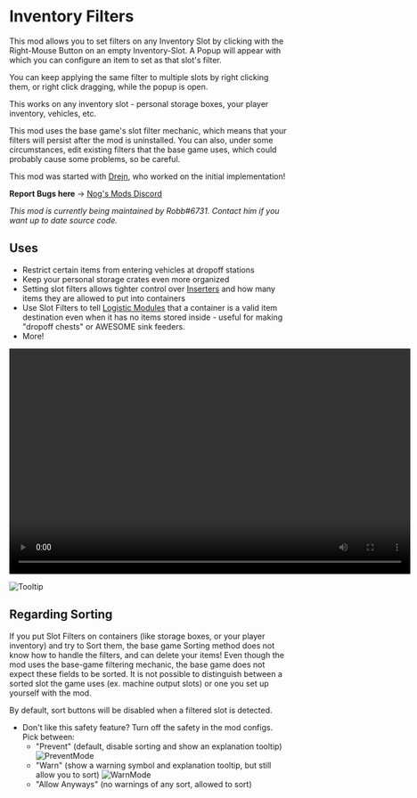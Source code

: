 # Inventory Filters

This mod allows you to set filters on any Inventory Slot
by clicking with the Right-Mouse Button on an empty Inventory-Slot.
A Popup will appear with which you can configure an item to set as that slot's filter.

You can keep applying the same filter to multiple slots
by right clicking them, or right click dragging, while the popup is open.

This works on any inventory slot -
personal storage boxes, your player inventory, vehicles, etc.

This mod uses the base game's slot filter mechanic,
which means that your filters will persist after the mod is uninstalled.
You can also, under some circumstances, edit existing filters that the base game uses, which could probably cause some problems, so be careful.

This mod was started with [Drejn](https://ficsit.app/user/9i28T65xuTXzSs), who worked on the initial implementation!

**Report Bugs here** -> [Nog's Mods Discord](https://discord.gg/nakafUdRfj)

_This mod is currently being maintained by Robb#6731. Contact him if you want up to date source code._

## Uses

- Restrict certain items from entering vehicles at dropoff stations
- Keep your personal storage crates even more organized
- Setting slot filters allows tighter control over [Inserters](https://ficsit.app/mod/C5jf5WDq7cZBtw) and how many items they are allowed to put into containers
- Use Slot Filters to tell [Logistic Modules](https://ficsit.app/mod/AEr7ASfJHWpnhL) that a container is a valid item destination even when it has no items stored inside - useful for making "dropoff chests" or AWESOME sink feeders.
- More!

<video controls="" width="720" height="405">
  <source src="https://cdn.discordapp.com/attachments/456109329456562187/1010260591887257600/FactoryGame-Win64-Shipping_2SVeYuIVmX.mp4" autoplay="false" controls="true" type="video/mp4">
</video>

![Tooltip](https://i.imgur.com/Tls6hrZ.png)

## Regarding Sorting

If you put Slot Filters on containers
(like storage boxes, or your player inventory)
and try to Sort them,
the base game Sorting method does not know how to handle the filters,
and can delete your items!
Even though the mod uses the base-game filtering mechanic,
the base game does not expect these fields to be sorted.
It is not possible to distinguish between a sorted slot the game uses
(ex. machine output slots)
or one you set up yourself with the mod.

By default, sort buttons will be disabled when a filtered slot is detected.

- Don't like this safety feature? Turn off the safety in the mod configs. Pick between:
  - "Prevent" (default, disable sorting and show an explanation tooltip)
    ![PreventMode](https://i.imgur.com/nFeXKR9.png)
  - "Warn" (show a warning symbol and explanation tooltip, but still allow you to sort)
    ![WarnMode](https://i.imgur.com/yIk9TaF.png)
  - "Allow Anyways" (no warnings of any sort, allowed to sort)
